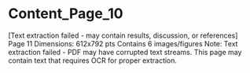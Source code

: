 # Content_Page_10

[Text extraction failed - may contain results, discussion, or references]
Page 11
Dimensions: 612x792 pts
Contains 6 images/figures
Note: Text extraction failed - PDF may have corrupted text streams.
This page may contain text that requires OCR for proper extraction.